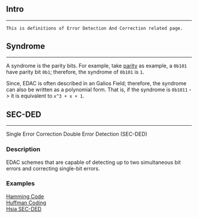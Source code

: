 #

## Intro 

---

    This is definitions of Error Detection And Correction related page.

## Syndrome
---

A syndrome is the parity bits.
For example, take [parity](../../ErrorDetection/parity) as example, a `0b101` have parity bit `0b1`; 
therefore, the syndrome of `0b101` is `1`.

Since, EDAC is often described in an Galios Field; 
therefore, the syndrome can also be written as a polynomial form.
That is, if the syndrome is `0b1011` -> it is equivalent to `x^3 + x + 1`.

## SEC-DED
---

Single Error Correction Double Error Detection (SEC-DED)

### Description

EDAC schemes that are capable of detecting up to 
two simultaneous bit errors and correcting single-bit errors.

### Examples

[Hamming Code](../ErrorDetection/hammingCode) <br>
[Huffman Coding](https://en.wikipedia.org/wiki/Huffman_coding) <br>
[Hsia SEC-DED](http://www.ysu.am/files/11-1549527438-.pdf)